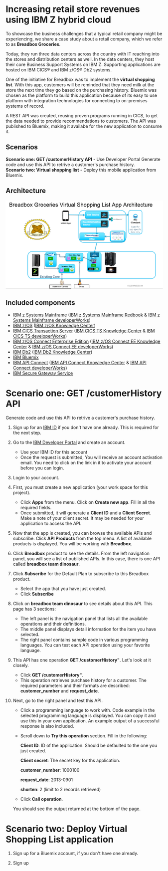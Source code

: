 # Increasing retail store revenues using IBM Z hybrid cloud

To showcase the business challenges that a typical retail company might be experiencing, we share a case study about a retail company, which we refer to as **Breadbox Groceries**.  

Today, they run three data centers across the country with IT reaching into the stores and distribution centers as well.  In the data centers, they host their core Business Support Systems on IBM Z. Supporting applications are hosted on IBM CICS® and IBM z/OS® Db2 systems.

One of the initiative for Breadbox was to implement the **virtual shopping list**. With this app, customers will be reminded that they need milk at the store the next time they go based on the purchasing history. Bluemix was chosen as the platform to build this application because of its easy to use platform with integration technologies for connecting to on-premises systems of record.

A REST API was created, reusing proven programs running in CICS, to get the data needed to provide recommendations to customers. The API was published to Bluemix, making it availabe for the new application to consume it.


## Scenarios

**Scenario one: GET /customerHistory API** - Use Developer Portal Generate code and use this API to retrive a customer's purchase history.   
**Scenario two: Virtual shopping list** - Deploy this mobile application from Bluemix.

## Architecture

![alt text](images/breadbox-architecture.png "Architecture")

## Included components
  
* [IBM z Systems Mainframe] ([IBM z Systems Mainframe Redbook] & [IBM z Systems Mainframe developerWorks])
* [IBM z/OS] ([IBM z/OS Knowledge Center])
* [IBM CICS Transaction Server] ([IBM CICS TS Knowledge Center] & [IBM CICS TS developerWorks])
* [IBM z/OS Connect Enterprise Edition] ([IBM z/OS Connect EE Knowledge Center] & [IBM z/OS Connect EE developerWorks])
* [IBM Db2] ([IBM Db2 Knowledge Center])
* [IBM Bluemix]
* [IBM API Connect] ([IBM API Connect Knowledge Center] & [IBM API Connect developerWorks])
* [IBM Secure Gateway Service]

# Scenario one: GET /customerHistory API

Generate code and use this API to retrive a customer's purchase history.

1. Sign up for an [IBM ID] if you don't have one already. This is required for the next step.

2. Go to the [IBM Developer Portal] and create an account.
   * Use your IBM ID for this account
   * Once the request is submitted, You will receive an account activation email. You need to click on the link in it to activate your account before you can login. 

3. Login to your account. 

4. First, you must create a new application (your work space for this project).     
   * Click **Apps** from the menu. Click on **Create new app**. Fill in all the required fields. 
   * Once submitted, it will generate a **Client ID** and a **Client Secret**. Make a note of your client secret. It may be needed for your application to access the API.

5. Now that the app is created, you can browse the available APIs and subscribe. Click **API Products** from the top menu. A list of available products is displayed. You will be working with **Breadbox**.

6. Click **Breadbox** product to see the details. From the left navigation panel, you will see a list of published APIs. In this case, there is one API called **breadbox team dinosaur**.

7. Click **Subscribe** for the Default Plan to subscribe to this Breadbox product.
   * Select the app that you have just created.
   * Click **Subscribe**

8. Click on **breadbox team dinosaur** to see details about this API. This page has 3 sections:
   * The left panel is the navigation panel that lists all the available operations and their definitions.
   * The middle panel displays detail information for the item you have selected.
   * The right panel contains sample code in various programming languages.  You can test each API operation using your favorite language.  
  
9. This API has one operation **GET /customerHistory"**.  Let's look at it closely. 
   * Click **GET /customerHistory"**.
   * This operation retrieves purchase history for a customer. The required parameters and their formats are described: **customer_number** and **request_date**.
  
10. Next, go to the right panel and test this API.
     * Click a programming language to work with. Code example in the selected programming language is displayed.  You can copy it and use this in your own application. An example output of a successful response is also included.
     * Scroll down to **Try this operation** section.  Fill in the following:
        
        **Client ID**: ID of the application.  Should be defaulted to the one you just created.
        
        **Client secret**: The secret key for ths application.
        
        **customer_number**: 1000100
        
        **request_date**: 2013-0901
        
        **shorten**: 2 (limit to 2 records retrieved)
     
     * Click **Call operation**.
    
    You should see the output returned at the bottom of the page.  

# Scenario two: Deploy Virtual Shopping List application

1. Sign up for a Bluemix account, if you don't have one already.

2. Sign up 





[IBM Digital Transformation Model]: https://developer.ibm.com/mainframe/ibm-digital-transformation/

[IBM Bluemix]: https://www.ibm.com/us-en/marketplace/cloud-platform
[IBM z Systems Mainframe]: https://www-03.ibm.com/systems/z/
[IBM Client Center Montpellier]: https://www.ibm.com/ibm/clientcenter/montpellier/

[IBM z Systems Mainframe Redbook]: https://www.redbooks.ibm.com/redbooks.nsf/pages/z13?Open
[IBM z Systems Mainframe developerWorks]: https://developer.ibm.com/mainframe/

[IBM z/OS]: https://www-03.ibm.com/systems/z/os/zos/
[IBM z/OS Knowledge Center]: https://www.ibm.com/support/knowledgecenter/en/SSLTBW

[IBM CICS Transaction Server]: https://www-01.ibm.com/software/data/enterprise-application-servers/cics/
[IBM CICS TS Knowledge Center]: https://www.ibm.com/support/knowledgecenter/en/SSGMGV
[IBM CICS TS developerWorks]: https://developer.ibm.com/cics/

[IBM z/OS Connect Enterprise Edition]: https://www.ibm.com/ms-en/marketplace/connect-enterprise-edition
[IBM z/OS Connect EE Knowledge Center]: https://www.ibm.com/support/knowledgecenter/en/SS4SVW
[IBM z/OS Connect EE developerWorks]: https://developer.ibm.com/mainframe/products/zosconnect/

[IBM Db2]: https://www.ibm.com/analytics/us/en/technology/db2/?lnk=STW_US_SHP_A4_TL&lnk2=learn_DB2
[IBM Db2 Knowledge Center]: https://www.ibm.com/support/knowledgecenter/en/SSEPEK/db2z_prodhome.html

[IBM Master Data Management]: https://www.ibm.com/analytics/us/en/technology/master-data-management/
[IBM Master Data Management Knowledge Center]: https://www.ibm.com/support/knowledgecenter/en/SSWSR9

[IBM API Connect]: http://www-03.ibm.com/software/products/en/api-connect
[IBM API Connect Knowledge Center]: https://www.ibm.com/support/knowledgecenter/en/SSMNED 
[IBM API Connect developerWorks]: https://developer.ibm.com/apiconnect/

[IBM Secure Gateway Service]: https://console.bluemix.net/docs/services/SecureGateway/secure_gateway.html

[IBM DataPower Gateway]: http://www-03.ibm.com/software/products/en/datapower-gateway
[IBM DataPower Gateway Knowledge Center]: https://www.ibm.com/support/knowledgecenter/en/SS9H2Y 


[IBM ID]: https://www.ibm.com/account/us-en/signup/register.html
[IBM Developer Portal]: https://developer-contest-spbodieusibmcom-prod.developer.us.apiconnect.ibmcloud.com/

[Sign up or log in to IBM Bluemix]: https://console.bluemix.net/registration/?

